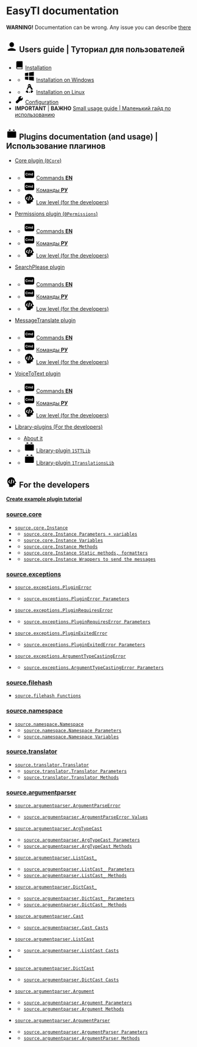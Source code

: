# EasyTl documentation
**WARNING!** Documentation can be wrong.
Any issue you can describe [there](https://github.com/ftdot/EasyTl/issues)


## ![User icon](icons/user-icon.png) Users guide | Туториал для пользователей
- ![Guide icon](icons/guide-icon.png) [Installation](userguide/installation.md) 
- - ![Windows icon](icons/windows-icon.png) [Installation on Windows](userguide/installation.md#installation-on-windows)
- - ![Linux icon](icons/linux-icon.png) [Installation on Linux](userguide/installation.md#installation-on-linux)
- ️![Settings icon](icons/settings-icon.png) [Configuration](userguide/configuration.md) 
- **IMPORTANT** | **ВАЖНО** [Small usage guide | Маленький гайд по использованию](userguide/usage.md)


## ![Plugin icon](icons/plugin-icon.png) Plugins documentation (and usage) | Использование плагинов

- [Core plugin (`0Core`)](plugins/core-plugin.md)
- - ![Command icon](icons/cmd-icon.png) [Commands **EN**](plugins/core-plugin.md#commands-en)
- - ![Command icon](icons/cmd-icon.png) [Команды **РУ**](plugins/core-plugin.md#команды-ru)
- - ![Developers icon](icons/developer-icon.png) [Low level (for the developers)](plugins/core-plugin.md#low-level-for-developers)

- [Permissions plugin (`0Permissions`)](plugins/permissions-plugin.md)
- - ![Command icon](icons/cmd-icon.png) [Commands **EN**](plugins/permissions-plugin.md#commands-en)
- - ![Command icon](icons/cmd-icon.png) [Команды **РУ**](plugins/permissions-plugin.md#команды-ru)
- - ![Developers icon](icons/developer-icon.png) [Low level (for the developers)](plugins/permissions-plugin.md#low-level-for-developers)

- [SearchPlease plugin](plugins/searchplease-plugin.md)
- - ![Command icon](icons/cmd-icon.png) [Commands **EN**](plugins/searchplease-plugin.md#commands-en)
- - ![Command icon](icons/cmd-icon.png) [Команды **РУ**](plugins/searchplease-plugin.md#команды-ru)
- - ![Developers icon](icons/developer-icon.png) [Low level (for the developers)](plugins/searchplease-plugin.md#low-level-for-developers)

- [MessageTranslate plugin](plugins/messagetranslate-plugin.md)
- - ![Command icon](icons/cmd-icon.png) [Commands **EN**](plugins/messagetranslate-plugin.md#commands-en)
- - ![Command icon](icons/cmd-icon.png) [Команды **РУ**](plugins/messagetranslate-plugin.md#команды-ru)
- - ![Developers icon](icons/developer-icon.png) [Low level (for the developers)](plugins/messagetranslate-plugin.md#low-level-for-developers)

- [VoiceToText plugin](plugins/voicetotext-plugin.md)
- - ![Command icon](icons/cmd-icon.png) [Commands **EN**](plugins/voicetotext-plugin.md#commands-en)
- - ![Command icon](icons/cmd-icon.png) [Команды **РУ**](plugins/voicetotext-plugin.md#команды-ru)
- - ![Developers icon](icons/developer-icon.png) [Low level (for the developers)](plugins/voicetotext-plugin.md#low-level-for-developers)

- [Library-plugins (For the developers)](plugins/library-plugins.md)
- - [About it](plugins/library-plugins.md#library-plugins)
- - ![Plugin icon](icons/plugin-icon.png) [Library-plugin `1STTLib`](plugins/library-plugins.md#library-plugin-1sttlib)
- - ![Plugin icon](icons/plugin-icon.png) [Library-plugin `1TranslationsLib`](plugins/library-plugins.md#library-plugin-1translationslib)


## ![Developers icon](icons/developer-icon.png) For the developers
[**Create example plugin tutorial**](plugins_tutorial/create-example-plugin.md)


### [source.core](source/core.md)

- [`source.core.Instance`](source/core.md#instance-coreinstance)
- - [`source.core.Instance Parameters + variables`](source/core.md#parameters--variables)
- - [`source.core.Instance Variables`](source/core.md#variables-of-the-instance)
- - [`source.core.Instance Methods`](source/core.md#methods-of-the-instance)
- - [`source.core.Instance Static methods, formatters`](source/core.md#static-methods-formatters)
- - [`source.core.Instance Wrappers to send the messages`](source/core.md#wrappers-to-send-the-messages)


### [source.exceptions](source/exceptions.md)

- [`source.exceptions.PluginError`](source/exceptions.md#pluginerror-exceptionspluginerror)
- - [`source.exceptions.PluginError Parameters`](source/exceptions.md#parameters)

- [`source.exceptions.PluginRequiresError`](source/exceptions.md#pluginrequireserror-exceptionspluginrequireserror)
- - [`source.exceptions.PluginRequiresError Parameters`](source/exceptions.md#parameters-1)

- [`source.exceptions.PluginExitedError`](source/exceptions.md#pluginexitederror-exceptionspluginexitederror)
- - [`source.exceptions.PluginExitedError Parameters`](source/exceptions.md#parameters-2)

- [`source.exceptions.ArgumentTypeCastingError`](source/exceptions.md#argumenttypecastingerror-exceptionsargumenttypecastingerror)
- - [`source.exceptions.ArgumentTypeCastingError Parameters`](source/exceptions.md#parameters-3)


### [source.filehash](source/filehash.md)

- [`source.filehash Functions`](source/filehash.md#functions-of-the-filehash-module)


### [source.namespace](source/namespace.md)

- [`source.namespace.Namespace`](source/namespace.md#namespace-namespacenamespace)
- - [`source.namespace.Namespace Parameters`](source/namespace.md#parameters)
- - [`source.namespace.Namespace Variables`](source/namespace.md#variables-of-the-namespace)


### [source.translator](source/translator.md)

- [`source.translator.Translator`](source/translator.md#translator-translatornamespace)
- - [`source.translator.Translator Parameters`](source/translator.md#parameters)
- - [`source.translator.Translator Methods`](source/translator.md#methods)


### [source.argumentparser](source/argumentparser.md)

- [`source.argumentparser.ArgumentParseError`](source/argumentparser.md#argumentparseerror-argumentparserargumentparseerror)
- - [`source.argumentparser.ArgumentParseError Values`](source/argumentparser.md#values)

- [`source.argumentparser.ArgTypeCast`](source/argumentparser.md#argtypecast-argumentparserargtypecast)
- - [`source.argumentparser.ArgTypeCast Parameters`](source/argumentparser.md#parameters)
- - [`source.argumentparser.ArgTypeCast Methods`](source/argumentparser.md#methods)

- [`source.argumentparser.ListCast_`](source/argumentparser.md#listcast_-argumentparserlistcast_)
- - [`source.argumentparser.ListCast_ Parameters`](source/argumentparser.md#parameters-1)
- - [`source.argumentparser.ListCast_ Methods`](source/argumentparser.md#methods-1)

- [`source.argumentparser.DictCast_`](source/argumentparser.md#dictcast_-argumentparserdictcast_)
- - [`source.argumentparser.DictCast_ Parameters`](source/argumentparser.md#parameters-2)
- - [`source.argumentparser.DictCast_ Methods`](source/argumentparser.md#methods-2)

- [`source.argumentparser.Cast`](source/argumentparser.md#cast-argumentparsercast)
- - [`source.argumentparser.Cast Casts`](source/argumentparser.md#casts)

- [`source.argumentparser.ListCast`](source/argumentparser.md#listcast-argumentparserlistcast)
- - [`source.argumentparser.ListCast Casts`](source/argumentparser.md#casts-1)
- 
- [`source.argumentparser.DictCast`](source/argumentparser.md#dictcast-argumentparserdictcast)
- - [`source.argumentparser.DictCast Casts`](source/argumentparser.md#casts-2)

- [`source.argumentparser.Argument`](source/argumentparser.md#argument-argumentparserargument)
- - [`source.argumentparser.Argument Parameters`](source/argumentparser.md#parameters-3)
- - [`source.argumentparser.Argument Methods`](source/argumentparser.md#methods-3)

- [`source.argumentparser.ArgumentParser`](source/argumentparser.md#argumentparser-argumentparserargumentparser)
- - [`source.argumentparser.ArgumentParser Parameters`](source/argumentparser.md#parameters-4)
- - [`source.argumentparser.ArgumentParser Methods`](source/argumentparser.md#methods-4)
